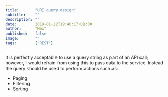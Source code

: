 ```yaml
---
title:       "URI query design"
subtitle:    ""
description: ""
date:        2019-01-12T19:40:17+01:00
author:      "Max"
published:   false
image:       ""
tags:        ["REST"]
---
```


It is perfectly acceptable to use a query string as part of an API call; however, I would refrain from using this to pass data to the service. Instead the query should be used to perform actions such as:

- Paging 
- Filtering 
- Sorting